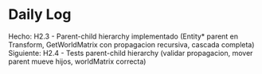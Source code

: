 ﻿# Daily Log

Hecho: H2.3 - Parent-child hierarchy implementado (Entity* parent en Transform, GetWorldMatrix con propagacion recursiva, cascada completa)
Siguiente: H2.4 - Tests parent-child hierarchy (validar propagacion, mover parent mueve hijos, worldMatrix correcta)


